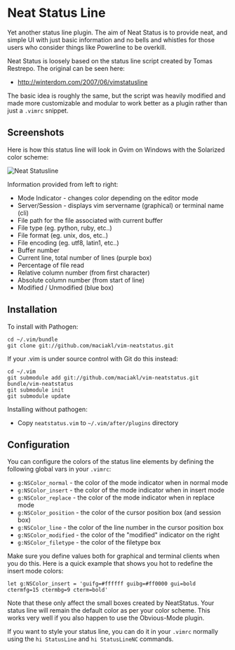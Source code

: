 Neat Status Line
===

Yet another status line plugin. The aim of Neat Status is to provide neat, and 
simple UI with just basic information and no bells and whistles for those users
who consider things like Powerline to be overkill.

Neat Status is loosely based on the status line script created by Tomas Restrepo.
The original can be seen here:

  * http://winterdom.com/2007/06/vimstatusline

The basic idea is roughly the same, but the script was heavily modified and made
more customizable and modular to work better as a plugin rather than just a
`.vimrc` snippet.

Screenshots
-----------

Here is how this status line will look in Gvim on Windows with the Solarized color scheme:

![Neat Statusline][ns]

Information provided from left to right:

* Mode Indicator - changes color depending on the editor mode
* Server/Session - displays vim servername (graphical) or terminal name (cli)
* File path for the file associated with current buffer
* File type (eg. python, ruby, etc..)
* File format (eg. unix, dos, etc..)
* File encoding (eg. utf8, latin1, etc..)
* Buffer number
* Current line, total number of lines (purple box)
* Percentage of file read
* Relative column number (from first character)
* Absolute column number (from start of line)
* Modified / Unmodified (blue box)

Installation
---

To install with Pathogen:

    cd ~/.vim/bundle
    git clone git://github.com/maciakl/vim-neatstatus.git

If your .vim is under source control with Git do this instead:

    cd ~/.vim
    git submodule add git://github.com/maciakl/vim-neatstatus.git bundle/vim-neatstatus
    git submodule init
    git submodule update

Installing without pathogen:

  * Copy `neatstatus.vim` to `~/.vim/after/plugins` directory

Configuration
---

You can configure the colors of the status line elements by defining the following global vars in your `.vimrc`:

* `g:NSColor_normal` - the color of the mode indicator when in normal mode
* `g:NSColor_insert` - the color of the mode indicator when in insert mode
* `g:NSColor_replace` - the color of the mode indicator when in replace mode
* `g:NSColor_position` - the color of the cursor position box (and session box)
* `g:NSColor_line` - the color of the line number in the cursor position box
* `g:NSColor_modified` - the color of the "modified" indicator on the right
* `g:NSColor_filetype` - the color of the filetype box

Make sure you define values both for graphical and terminal clients when you do this. Here is
a quick example that shows you hot to redefine the insert mode colors:

    let g:NSColor_insert = 'guifg=#ffffff guibg=#ff0000 gui=bold ctermfg=15 ctermbg=9 cterm=bold'

Note that these only affect the small boxes created by NeatStatus. Your status line will remain
the default color as per your color scheme. This works very well if you also happen to use the
Obvious-Mode plugin. 

If you want to style your status line, you can do it in your `.vimrc` normally using the `hi StatusLine`
and `hi StatusLineNC` commands.

[ns]: http://i.imgur.com/7ySiHql.png "Neat Statusline"
